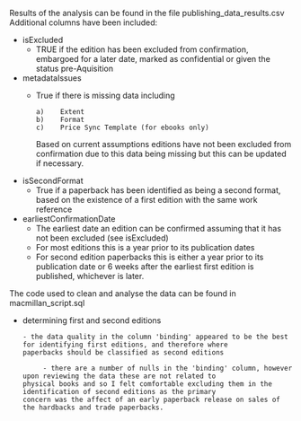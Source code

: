 Results of the analysis can be found in the file publishing_data_results.csv
Additional columns have been included:
- isExcluded
    - TRUE if the edition has been excluded from confirmation, embargoed for a later date, marked as confidential or given the        status pre-Aquisition
- metadataIssues
    - True if there is missing data including
      
          a)	Extent
          b)	Format
          c)	Price Sync Template (for ebooks only)
      
      Based on current assumptions editions have not been excluded from confirmation due to this data being missing but this         can be updated if necessary.
- isSecondFormat
    - True if a paperback has been identified as being a second format, based on the existence of a first edition with the           same work reference
- earliestConfirmationDate
    - The earliest date an edition can be confirmed assuming that it has not been excluded (see isExcluded)
    - For most editions this is a year prior to its publication dates
    - For second edition paperbacks this is either a year prior to its publication date or 6 weeks after the earliest first          edition is published, whichever is later.
      
 The code used to clean and analyse the data can be found in macmillan_script.sql
 - determining first and second editions
   
       - the data quality in the column 'binding' appeared to be the best for identifying first editions, and therefore where           paperbacks should be classified as second editions

            - there are a number of nulls in the 'binding' column, however upon reviewing the data these are not related to                  physical books and so I felt comfortable excluding them in the identification of second editions as the primary                concern was the affect of an early paperback release on sales of the hardbacks and trade paperbacks. 
